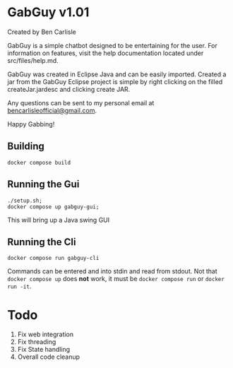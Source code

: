 # GabGuy v1.01
Created by Ben Carlisle

GabGuy is a simple chatbot designed to be entertaining for the user. For information on features, visit the help documentation located under src/files/help.md.

GabGuy was created in Eclipse Java and can be easily imported. Created a jar from the GabGuy Eclipse project is simple by right clicking on the filled createJar.jardesc and clicking create JAR.

Any questions can be sent to my personal email at bencarlisleofficial@gmail.com.

Happy Gabbing!

## Building

```
docker compose build
```

## Running the Gui

```
./setup.sh;
docker compose up gabguy-gui;
```

This will bring up a Java swing GUI

## Running the Cli

```
docker compose run gabguy-cli
```

Commands can be entered and into stdin and read from stdout. Not that `docker compose up` does **not** work, it must be `docker compose run` or `docker run -it`.

# Todo

1. Fix web integration
2. Fix threading
3. Fix State handling
4. Overall code cleanup